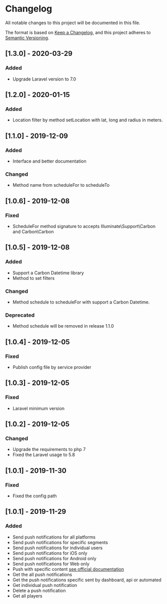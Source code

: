 # Changelog
All notable changes to this project will be documented in this file.

The format is based on [Keep a Changelog](https://keepachangelog.com/en/1.0.0/),
and this project adheres to [Semantic Versioning](https://semver.org/spec/v2.0.0.html).

## [1.3.0] - 2020-03-29
### Added
- Upgrade Laravel version to 7.0

## [1.2.0] - 2020-01-15

### Added
- Location filter by method setLocation with lat, long and radius in meters.

## [1.1.0] - 2019-12-09

### Added
- Interface and better documentation

### Changed
- Method name from scheduleFor to scheduleTo

## [1.0.6] - 2019-12-08

### Fixed
- ScheduleFor method signature to accepts Illuminate\Support\Carbon and Carbon\Carbon

## [1.0.5] - 2019-12-08

### Added
- Support a Carbon Datetime library
- Method to set filters

### Changed
- Method schedule to scheduleFor with support a Carbon Datetime.

### Deprecated
- Method schedule will be removed in release 1.1.0

## [1.0.4] - 2019-12-05

### Fixed
- Publish config file by service provider

## [1.0.3] - 2019-12-05

### Fixed
- Laravel minimum version

## [1.0.2] - 2019-12-05

### Changed
- Upgrade the requirements to php 7
- Fixed the Laravel usage to 5.8

## [1.0.1] - 2019-11-30

### Fixed
- Fixed the config path

## [1.0.1] - 2019-11-29

### Added
- Send push notifications for all platforms
- Send push notifications for specific segments
- Send push notifications for individual users
- Send push notifications for iOS only
- Send push notifications for Android only
- Send push notifications for Web only
- Push with specific content [see official documentation](https://documentation.onesignal.com/reference#create-notification)
- Get the all push notifications
- Get the push notifications specific sent by dashboard, api or automated
- Get individual push notification
- Delete a push notification
- Get all players